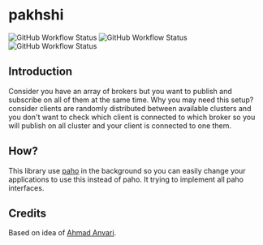 # pakhshi

![GitHub Workflow Status](https://img.shields.io/github/workflow/status/1995parham/pakhshi/lint?label=lint&logo=github&style=flat-square)
![GitHub Workflow Status](https://img.shields.io/github/workflow/status/1995parham/pakhshi/test?label=test&logo=github&style=flat-square)
![GitHub Workflow Status](https://img.shields.io/github/workflow/status/1995parham/pakhshi/release?label=release&logo=github&style=flat-square)

## Introduction

Consider you have an array of brokers but you want to publish and subscribe on all of them at the same time.
Why you may need this setup? consider clients are randomly distributed between available clusters and you don't want to check which client is connected to which
broker so you will publish on all cluster and your client is connected to one them.

## How?

This library use [paho](https://github.com/eclipse/paho.mqtt.golang) in the background so you can easily change your applications to use this instead of paho.
It trying to implement all paho interfaces.

## Credits

Based on idea of [Ahmad Anvari](https://github.com/anvari1313).
